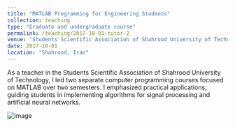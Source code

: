 ```yaml
---
title: "MATLAB Programming for Engineering Students"
collection: teaching
type: "Graduate and undergraduate course"
permalink: /teaching/2017-10-01-tutor-2
venue: "Students Scientific Association of Shahrood University of Technology"
date: 2017-10-01
location: "Shahrood, Iran"
---
```


As a teacher in the Students Scientific Association of Shahrood University of Technology, I led two separate computer programming courses focused on MATLAB over two semesters. I emphasized practical applications, guiding students in implementing algorithms for signal processing and artificial neural networks.

![image](https://github.com/user-attachments/assets/beb44077-fc98-4b74-bb29-170dfb0d0d32)
